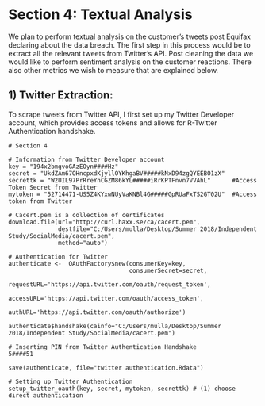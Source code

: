 # Section 4: Textual Analysis

We plan to perform textual analysis on the customer’s tweets post Equifax declaring about the data breach. The first step in this process would be to extract all the relevant tweets from Twitter’s API. Post cleaning the data we would like to perform sentiment analysis on the customer reactions. There also other metrics we wish to measure that are explained below.

## 1) Twitter Extraction:

To scrape tweets from Twitter API, I first set up my Twitter Developer account, which provides access tokens and allows for R-Twitter Authentication handshake.  
```
# Section 4

# Information from Twitter Developer account
key = "194x2bmgvoGAzEOyn####Hz"
secret = "UkdZAm67OHncpxdKjyllOYKhgaBV#####kNxD94zgQYEEBO1zX"
secrettk = "W2UIL97PrRreYhCGZM86kYL#####iRrKPTFnvn7VVAhL"      #Access Token Secret from Twitter
mytoken = "52714471-US5Z4KYxwNUyVaKNBl4G#####GpRUaFxTS2GT02U"  #Access token from Twitter

# Cacert.pem is a collection of certificates
download.file(url="http://curl.haxx.se/ca/cacert.pem", 
              destfile="C:/Users/mulla/Desktop/Summer 2018/Independent Study/SocialMedia/cacert.pem",
              method="auto")

# Authentication for Twitter
authenticate <-  OAuthFactory$new(consumerKey=key,
                                  consumerSecret=secret,
                                  requestURL='https://api.twitter.com/oauth/request_token',
                                  accessURL='https://api.twitter.com/oauth/access_token',
                                  authURL='https://api.twitter.com/oauth/authorize')

authenticate$handshake(cainfo="C:/Users/mulla/Desktop/Summer 2018/Independent Study/SocialMedia/cacert.pem")

# Inserting PIN from Twitter Authentication Handshake
5####51

save(authenticate, file="twitter authentication.Rdata")

# Setting up Twitter Authentication
setup_twitter_oauth(key, secret, mytoken, secrettk) # (1) choose direct authentication
```
